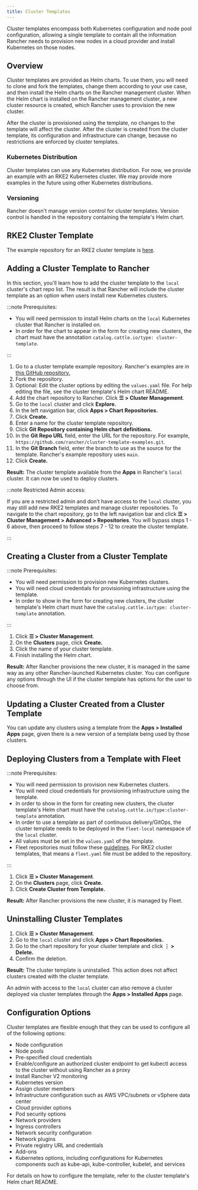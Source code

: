 ```yaml
---
title: Cluster Templates
---
```


Cluster templates encompass both Kubernetes configuration and node pool configuration, allowing a single template to contain all the information Rancher needs to provision new nodes in a cloud provider and install Kubernetes on those nodes.

## Overview

Cluster templates are provided as Helm charts. To use them, you will need to clone and fork the templates, change them according to your use case, and then install the Helm charts on the Rancher management cluster. When the Helm chart is installed on the Rancher management cluster, a new cluster resource is created, which Rancher uses to provision the new cluster.

After the cluster is provisioned using the template, no changes to the template will affect the cluster. After the cluster is created from the cluster template, its configuration and infrastructure can change, because no restrictions are enforced by cluster templates.

### Kubernetes Distribution

Cluster templates can use any Kubernetes distribution. For now, we provide an example with an RKE2 Kubernetes cluster. We may provide more examples in the future using other Kubernetes distributions.

### Versioning

Rancher doesn't manage version control for cluster templates. Version control is handled in the repository containing the template's Helm chart.

## RKE2 Cluster Template

The example repository for an RKE2 cluster template is [here](https://github.com/rancher/cluster-template-examples).

## Adding a Cluster Template to Rancher

In this section, you'll learn how to add the cluster template to the `local` cluster's chart repo list. The result is that Rancher will include the cluster template as an option when users install new Kubernetes clusters.

:::note Prerequisites:

- You will need permission to install Helm charts on the `local` Kubernetes cluster that Rancher is installed on.
- In order for the chart to appear in the form for creating new clusters, the chart must have the annotation `catalog.cattle.io/type: cluster-template`.

:::

1. Go to a cluster template example repository. Rancher's examples are in [this GitHub repository.](https://github.com/rancher/cluster-template-examples)
1. Fork the repository.
1. Optional: Edit the cluster options by editing the `values.yaml` file. For help editing the file, see the cluster template's Helm chart README.
1. Add the chart repository to Rancher. Click **☰ > Cluster Management**.
1. Go to the `local` cluster and click **Explore.**
1. In the left navigation bar, click **Apps > Chart Repositories.**
1. Click **Create.**
1. Enter a name for the cluster template repository.
1. Click **Git Repository containing Helm chart definitions.**
1. In the **Git Repo URL** field, enter the URL for the repository. For example, `https://github.com/rancher/cluster-template-examples.git`.
1. In the **Git Branch** field, enter the branch to use as the source for the template. Rancher's example repository uses `main`.
1. Click **Create.**

**Result:** The cluster template available from the **Apps** in Rancher's `local` cluster. It can now be used to deploy clusters.

:::note Restricted Admin access:

If you are a restricted admin and don’t have access to the `local` cluster, you may still add new RKE2 templates and manage cluster repositories. To navigate to the chart repository, go to the left navigation bar and click **☰ > Cluster Management >  Advanced > Repositories**. You will bypass steps 1 - 6 above, then proceed to follow steps 7 - 12 to create the cluster template.

:::

## Creating a Cluster from a Cluster Template

:::note Prerequisites:

- You will need permission to provision new Kubernetes clusters.
- You will need cloud credentials for provisioning infrastructure using the template.
- In order to show in the form for creating new clusters, the cluster template's Helm chart must have the `catalog.cattle.io/type: cluster-template` annotation.

:::

1. Click **☰ > Cluster Management**.
1. On the **Clusters** page, click **Create.**
1. Click the name of your cluster template.
1. Finish installing the Helm chart.

**Result:** After Rancher provisions the new cluster, it is managed in the same way as any other Rancher-launched Kubernetes cluster. You can configure any options through the UI if the cluster template has options for the user to choose from.

## Updating a Cluster Created from a Cluster Template

You can update any clusters using a template from the **Apps > Installed Apps** page, given there is a new version of a template being used by those clusters.

## Deploying Clusters from a Template with Fleet

:::note Prerequisites:

- You will need permission to provision new Kubernetes clusters.
- You will need cloud credentials for provisioning infrastructure using the template.
- In order to show in the form for creating new clusters, the cluster template's Helm chart must have the `catalog.cattle.io/type:cluster-template` annotation.
- In order to use a template as part of continuous delivery/GitOps, the cluster template needs to be deployed in the `fleet-local` namespace of the `local` cluster.
- All values must be set in the `values.yaml` of the template.
- Fleet repositories must follow these [guidelines](https://fleet.rancher.io/gitrepo-content). For RKE2 cluster templates, that means a `fleet.yaml` file must be added to the repository.

:::

1. Click **☰ > Cluster Management**.
1. On the **Clusters** page, click **Create.**
1. Click **Create Cluster from Template.**

**Result:** After Rancher provisions the new cluster, it is managed by Fleet.

## Uninstalling Cluster Templates

1. Click **☰ > Cluster Management**.
1. Go to the `local` cluster and click **Apps > Chart Repositories.**
1. Go to the chart repository for your cluster template and click **⋮ > Delete.**
1. Confirm the deletion.

**Result:** The cluster template is uninstalled. This action does not affect clusters created with the cluster template.

An admin with access to the `local` cluster can also remove a cluster deployed via cluster templates through the **Apps > Installed Apps** page.

## Configuration Options

Cluster templates are flexible enough that they can be used to configure all of the following options:

- Node configuration
- Node pools
- Pre-specified cloud credentials
- Enable/configure an authorized cluster endpoint to get kubectl access to the cluster without using Rancher as a proxy
- Install Rancher V2 monitoring
- Kubernetes version
- Assign cluster members
- Infrastructure configuration such as AWS VPC/subnets or vSphere data center
- Cloud provider options
- Pod security options
- Network providers
- Ingress controllers
- Network security configuration
- Network plugins
- Private registry URL and credentials
- Add-ons
- Kubernetes options, including configurations for Kubernetes components such as kube-api, kube-controller, kubelet, and services

For details on how to configure the template, refer to the cluster template's Helm chart README.